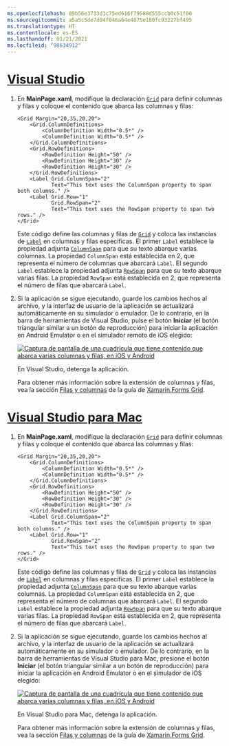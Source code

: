 ```yaml
---
ms.openlocfilehash: 89b56e3733d1c75ed616f79508d555ccb0c51f00
ms.sourcegitcommit: a5a5c5de7d04f046a64e4875e180fc93227bf495
ms.translationtype: HT
ms.contentlocale: es-ES
ms.lasthandoff: 01/21/2021
ms.locfileid: "98634912"
---
```

# <a name="visual-studio"></a>[Visual Studio](#tab/vswin)

1. En **MainPage.xaml**, modifique la declaración [`Grid`](xref:Xamarin.Forms.Grid) para definir columnas y filas y coloque el contenido que abarca las columnas y filas:

    ```xaml
    <Grid Margin="20,35,20,20">
        <Grid.ColumnDefinitions>
            <ColumnDefinition Width="0.5*" />
            <ColumnDefinition Width="0.5*" />
        </Grid.ColumnDefinitions>
        <Grid.RowDefinitions>
            <RowDefinition Height="50" />
            <RowDefinition Height="30" />
            <RowDefinition Height="30" />
        </Grid.RowDefinitions>
        <Label Grid.ColumnSpan="2"
               Text="This text uses the ColumnSpan property to span both columns." />
        <Label Grid.Row="1"
               Grid.RowSpan="2"
               Text="This text uses the RowSpan property to span two rows." />
    </Grid>
    ```

    Este código define las columnas y filas de [`Grid`](xref:Xamarin.Forms.Grid) y coloca las instancias de [`Label`](xref:Xamarin.Forms.Label) en columnas y filas específicas. El primer `Label` establece la propiedad adjunta [`ColumnSpan`](xref:Xamarin.Forms.Grid.ColumnSpanProperty) para que su texto abarque varias columnas. La propiedad `ColumnSpan` está establecida en 2, que representa el número de columnas que abarcará `Label`. El segundo `Label` establece la propiedad adjunta [`RowSpan`](xref:Xamarin.Forms.Grid.RowSpanProperty) para que su texto abarque varias filas. La propiedad `RowSpan` está establecida en 2, que representa el número de filas que abarcará `Label`.

1. Si la aplicación se sigue ejecutando, guarde los cambios hechos al archivo, y la interfaz de usuario de la aplicación se actualizará automáticamente en su simulador o emulador. De lo contrario, en la barra de herramientas de Visual Studio, pulse el botón **Iniciar** (el botón triangular similar a un botón de reproducción) para iniciar la aplicación en Android Emulator o en el simulador remoto de iOS elegido:

    [![Captura de pantalla de una cuadrícula que tiene contenido que abarca varias columnas y filas, en iOS y Android](../images/span-columns-rows.png "Cuadrícula con contenido que abarca filas y columnas")](../images/span-columns-rows-large.png#lightbox "Cuadrícula con contenido que abarca filas y columnas")

    En Visual Studio, detenga la aplicación.

    Para obtener más información sobre la extensión de columnas y filas, vea la sección [Filas y columnas](~/xamarin-forms/user-interface/layouts/grid.md#rows-and-columns) de la guía de [Xamarin.Forms Grid](~/xamarin-forms/user-interface/layouts/grid.md).

# <a name="visual-studio-for-mac"></a>[Visual Studio para Mac](#tab/vsmac)

1. En **MainPage.xaml**, modifique la declaración [`Grid`](xref:Xamarin.Forms.Grid) para definir columnas y filas y coloque el contenido que abarca las columnas y filas:

    ```xaml
    <Grid Margin="20,35,20,20">
        <Grid.ColumnDefinitions>
            <ColumnDefinition Width="0.5*" />
            <ColumnDefinition Width="0.5*" />
        </Grid.ColumnDefinitions>
        <Grid.RowDefinitions>
            <RowDefinition Height="50" />
            <RowDefinition Height="30" />
            <RowDefinition Height="30" />
        </Grid.RowDefinitions>
        <Label Grid.ColumnSpan="2"
               Text="This text uses the ColumnSpan property to span both columns." />
        <Label Grid.Row="1"
               Grid.RowSpan="2"
               Text="This text uses the RowSpan property to span two rows." />
    </Grid>
    ```

    Este código define las columnas y filas de [`Grid`](xref:Xamarin.Forms.Grid) y coloca las instancias de [`Label`](xref:Xamarin.Forms.Label) en columnas y filas específicas. El primer `Label` establece la propiedad adjunta [`ColumnSpan`](xref:Xamarin.Forms.Grid.ColumnSpanProperty) para que su texto abarque varias columnas. La propiedad `ColumnSpan` está establecida en 2, que representa el número de columnas que abarcará `Label`. El segundo `Label` establece la propiedad adjunta [`RowSpan`](xref:Xamarin.Forms.Grid.RowSpanProperty) para que su texto abarque varias filas. La propiedad `RowSpan` está establecida en 2, que representa el número de filas que abarcará `Label`.

1. Si la aplicación se sigue ejecutando, guarde los cambios hechos al archivo, y la interfaz de usuario de la aplicación se actualizará automáticamente en su simulador o emulador. De lo contrario, en la barra de herramientas de Visual Studio para Mac, presione el botón **Iniciar** (el botón triangular similar a un botón de reproducción) para iniciar la aplicación en Android Emulator o en el simulador de iOS elegido:

    [![Captura de pantalla de una cuadrícula que tiene contenido que abarca varias columnas y filas, en iOS y Android](../images/span-columns-rows.png "Cuadrícula con contenido que abarca filas y columnas")](../images/span-columns-rows-large.png#lightbox "Cuadrícula con contenido que abarca filas y columnas")

    En Visual Studio para Mac, detenga la aplicación.

    Para obtener más información sobre la extensión de columnas y filas, vea la sección [Filas y columnas](~/xamarin-forms/user-interface/layouts/grid.md#rows-and-columns) de la guía de [Xamarin.Forms Grid](~/xamarin-forms/user-interface/layouts/grid.md).

